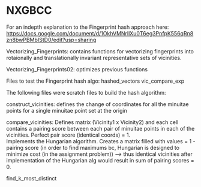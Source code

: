 # NXGBCC

For an indepth explanation to the Fingerprint hash approach here: https://docs.google.com/document/d/1OkhVMNrllXu0T6eg3PnfpK556qRn8zn8bwPBMbIStD0/edit?usp=sharing


Vectorizing_Fingerprints: contains functions for vectorizing fingerprints into rotaionally and translationally invariant representative sets of vicinities. 

Vectorizing_Fingerprints02: optimizes previous functions 


Files to test the Fingerprint hash algo: 
hashed_vectors
vic_compare_exp



The following files were scratch files to build the hash algorithm:


construct_vicinities: defines the change of coordinates for all the minuitae points for a single minuitae point set at the origin


compare_vicinities: Defines matrix (Vicinity1 x Vicinity2) and each cell contains a pairing score between each pair of minuitae points in each of the vicinities. Perfect pair score (identical coords) = 1.  
Implements the Hungarian algorithm. Creates a matrix filled with values = 1 - pairing score (in order to find maximums bc, Hungarian is designed to minimize cost (in the assignment problem)) --> thus identical vicinities after implementation of the Hungarian alg would result in sum of pairing scores = 0.  

find_k_most_distinct